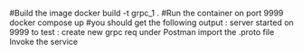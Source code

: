 #Build the image 
docker build -t grpc_1 .
#Run the container on port 9999
docker compose up 
#you should get the following output :
server started on 9999
to test :
create new grpc req under Postman 
import the .proto file 
Invoke the  service


